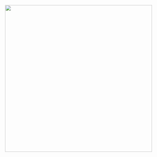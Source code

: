 
<p align="center">
  <img width="470" src="https://user-images.githubusercontent.com/86614864/136670886-bb185cdf-65f8-4cba-bf66-21b1d16fd8f8.gif">
</p>



